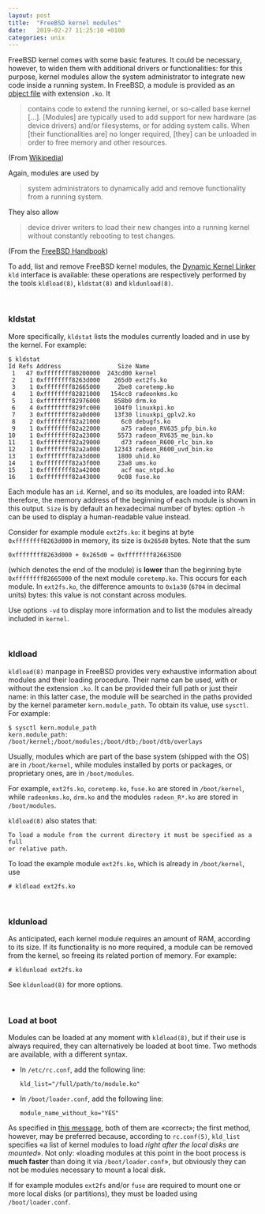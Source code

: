 ```yaml
---
layout: post
title:  "FreeBSD kernel modules"
date:   2019-02-27 11:25:10 +0100
categories: unix
---
```

FreeBSD kernel comes with some basic features. It could be necessary, however, to widen them with additional drivers or functionalities: for this purpose, kernel modules allow the system administrator to integrate new code inside a running system. In FreeBSD, a module is provided as an [object file] with extension `.ko`. It

> contains code to extend the running kernel, or so-called base kernel [...]. \[Modules\] are typically used to add support for new hardware (as device drivers) and/or filesystems, or for adding system calls. When \[their functionalities are\] no longer required, \[they\] can be unloaded in order to free memory and other resources.

(From [Wikipedia])

Again, modules are used by

> system administrators to dynamically add and remove functionality from a running system.

They also allow

> device driver writers to load their new changes into a running kernel without constantly rebooting to test changes.

(From the [FreeBSD Handbook])

To add, list and remove FreeBSD kernel modules, the [Dynamic Kernel Linker][FreeBSD Handbook] `kld` interface is available: these operations are respectively performed by the tools `kldload(8)`, `kldstat(8)` and `kldunload(8)`.

<BR>

### kldstat

More specifically, `kldstat` lists the modules currently loaded and in use by the kernel. For example:

    $ kldstat
    Id Refs Address                Size Name
     1   47 0xffffffff80200000  243cd00 kernel
     2    1 0xffffffff8263d000    265d0 ext2fs.ko
     3    1 0xffffffff82665000     2be8 coretemp.ko
     4    1 0xffffffff82821000   154cc8 radeonkms.ko
     5    1 0xffffffff82976000    858b0 drm.ko
     6    4 0xffffffff829fc000    104f0 linuxkpi.ko
     7    3 0xffffffff82a0d000    13f30 linuxkpi_gplv2.ko
     8    2 0xffffffff82a21000      6c0 debugfs.ko
     9    1 0xffffffff82a22000      a75 radeon_RV635_pfp_bin.ko
    10    1 0xffffffff82a23000     5573 radeon_RV635_me_bin.ko
    11    1 0xffffffff82a29000      d73 radeon_R600_rlc_bin.ko
    12    1 0xffffffff82a2a000    12343 radeon_R600_uvd_bin.ko
    13    1 0xffffffff82a3d000     1800 uhid.ko
    14    1 0xffffffff82a3f000     23a8 ums.ko
    15    1 0xffffffff82a42000      acf mac_ntpd.ko
    16    1 0xffffffff82a43000     9c08 fuse.ko

Each module has an `id`. Kernel, and so its modules, are loaded into RAM: therefore, the memory address of the beginning of each module is shown in this output. `Size` is by default an hexadecimal number of bytes: option `-h` can be used to display a human-readable value instead. 

Consider for example module `ext2fs.ko`: it begins at byte `0xffffffff8263d000` in memory, its size is `0x265d0` bytes. Note that the sum

    0xffffffff8263d000 + 0x265d0 = 0xffffffff826635D0

(which denotes the end of the module) is **lower** than the beginning byte `0xffffffff82665000` of the next module `coretemp.ko`. This occurs for each module. In `ext2fs.ko`, the difference amounts to `0x1a30` (`6704` in decimal units) bytes: this value is not constant across modules.

Use options `-vd` to display more information and to list the modules already included in `kernel`.

<BR>

### kldload

`kldload(8)` manpage in FreeBSD provides very exhaustive information about modules and their loading procedure. Their name can be used, with or without the extension `.ko`. It can be provided their full path or just their name: in this latter case, the module will be searched in the paths provided by the kernel parameter `kern.module_path`. To obtain its value, use `sysctl`. For example:

    $ sysctl kern.module_path
    kern.module_path: /boot/kernel;/boot/modules;/boot/dtb;/boot/dtb/overlays

Usually, modules which are part of the base system (shipped with the OS) are in `/boot/kernel`, while modules installed by ports or packages, or proprietary ones, are in `/boot/modules`.

For example, `ext2fs.ko`, `coretemp.ko`, `fuse.ko` are stored in `/boot/kernel`, while `radeonkms.ko`, `drm.ko` and the modules `radeon_R*.ko` are stored in `/boot/modules`.

`kldload(8)` also states that:

    To load a module from the current directory it must be specified as a full
    or relative path.	

To load the example module `ext2fs.ko`, which is already in `/boot/kernel`, use

    # kldload ext2fs.ko

<BR>

### kldunload

As anticipated, each kernel module requires an amount of RAM, according to its size. If its functionality is no more required, a module can be removed from the kernel, so freeing its related portion of memory. For example:

    # kldunload ext2fs.ko

See `kldunload(8)` for more options.

<BR>

### Load at boot

Modules can be loaded at any moment with `kldload(8)`, but if their use is always required, they can alternatively be loaded at boot time. Two methods are available, with a different syntax.

* In `/etc/rc.conf`, add the following line:

    `kld_list="/full/path/to/module.ko"`

* In `/boot/loader.conf`, add the following line:

    `module_name_without_ko="YES"`

As specified in [this message], both of them are «correct»; the first method, however, may be preferred because, according to `rc.conf(5)`, `kld_list` specifies «a list of kernel modules to load *right after the local disks are mounted*». Not only: «loading modules at this point in the boot
process is **much faster** than doing it via `/boot/loader.conf`», but obviously they can not be modules necessary to mount a local disk.

If for example modules `ext2fs` and/or `fuse` are required to mount one or more local disks (or partitions), they must be loaded using `/boot/loader.conf`.


[object file]: https://en.wikipedia.org/wiki/Object_file
[Wikipedia]: https://en.wikipedia.org/wiki/Loadable_kernel_module
[FreeBSD Handbook]: https://www.freebsd.org/doc/en/books/arch-handbook/driverbasics-kld.html
[this message]: https://lists.freebsd.org/pipermail/freebsd-questions/2014-August/260678.html
